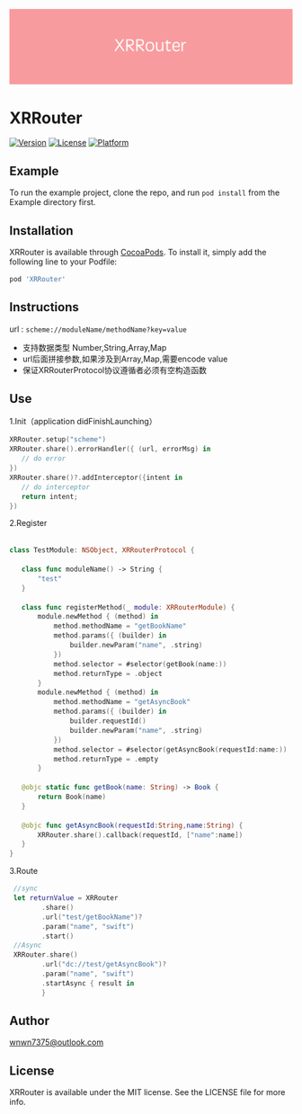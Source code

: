 ![XRRoute](media/XRRouter.png)

# XRRouter

[![Version](https://img.shields.io/cocoapods/v/XRRouter.svg?style=flat)](https://cocoapods.org/pods/XRRouter)
[![License](https://img.shields.io/cocoapods/l/XRRouter.svg?style=flat)](https://cocoapods.org/pods/XRRouter)
[![Platform](https://img.shields.io/cocoapods/p/XRRouter.svg?style=flat)](https://cocoapods.org/pods/XRRouter)

## Example

To run the example project, clone the repo, and run `pod install` from the Example directory first.

## Installation

XRRouter is available through [CocoaPods](https://cocoapods.org). To install
it, simply add the following line to your Podfile:

```ruby
pod 'XRRouter'
```

## Instructions
url : `scheme://moduleName/methodName?key=value`
* 支持数据类型 Number,String,Array,Map
* url后面拼接参数,如果涉及到Array,Map,需要encode value
* 保证XRRouterProtocol协议遵循者必须有空构造函数

## Use
1.Init（application didFinishLaunching）
 ```swift
XRRouter.setup("scheme")
XRRouter.share().errorHandler({ (url, errorMsg) in
    // do error
})
XRRouter.share()?.addInterceptor({intent in
    // do interceptor
    return intent;
})
 ```
2.Register
 ```swift

class TestModule: NSObject, XRRouterProtocol {

    class func moduleName() -> String {
        "test"
    }

    class func registerMethod(_ module: XRRouterModule) {
        module.newMethod { (method) in
            method.methodName = "getBookName"
            method.params({ (builder) in
                builder.newParam("name", .string)
            })
            method.selector = #selector(getBook(name:))
            method.returnType = .object
        }
        module.newMethod { (method) in
            method.methodName = "getAsyncBook"
            method.params({ (builder) in
                builder.requestId()
                builder.newParam("name", .string)
            })
            method.selector = #selector(getAsyncBook(requestId:name:))
            method.returnType = .empty
        }

    @objc static func getBook(name: String) -> Book {
        return Book(name)
    }
    
    @objc func getAsyncBook(requestId:String,name:String) {
        XRRouter.share().callback(requestId, ["name":name])
    }
}
 ```
3.Route
 ```swift
  //sync
  let returnValue = XRRouter
         .share()
         .url("test/getBookName")?
         .param("name", "swift")
         .start()
  //Async
  XRRouter.share()
         .url("dc://test/getAsyncBook")?
         .param("name", "swift")
         .startAsync { result in
         }
 ```

## Author

wnwn7375@outlook.com

## License

XRRouter is available under the MIT license. See the LICENSE file for more info.
